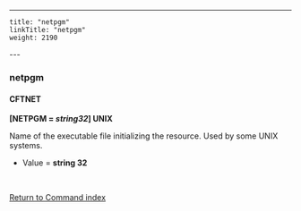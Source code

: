 ---
    title: "netpgm"
    linkTitle: "netpgm"
    weight: 2190
---<span id="netpgm"></span>

### netpgm

#### CFTNET

**[NETPGM = *string32*] UNIX**

Name of the executable file initializing the resource. Used by some
UNIX systems.

- Value = ****string
    32****

 

[Return to Command index](../../)
